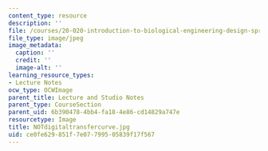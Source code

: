```yaml
---
content_type: resource
description: ''
file: /courses/20-020-introduction-to-biological-engineering-design-spring-2009/ce0fe629851f7e07799505839f17f567_NOTdigitaltransfercurve.jpg
file_type: image/jpeg
image_metadata:
  caption: ''
  credit: ''
  image-alt: ''
learning_resource_types:
- Lecture Notes
ocw_type: OCWImage
parent_title: Lecture and Studio Notes
parent_type: CourseSection
parent_uid: 6b390478-4bb4-fa18-4e86-cd14829a747e
resourcetype: Image
title: NOTdigitaltransfercurve.jpg
uid: ce0fe629-851f-7e07-7995-05839f17f567
---
```

